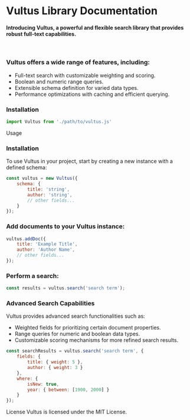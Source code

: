 <h1>Vultus Library Documentation</h1>
<h4>
  Introducing Vultus, a powerful and flexible search library that provides robust full-text capabilities.
</h4>
<br>
<h3>Vultus offers a wide range of features, including:</h3>
<ul>
    <li>Full-text search with customizable weighting and scoring.</li>
    <li>Boolean and numeric range queries.</li>
    <li>Extensible schema definition for varied data types.</li>
    <li>Performance optimizations with caching and efficient querying.</li>
</ul>

<h3>Installation</h3>

```js
import Vultus from './path/to/vultus.js'
```

Usage<h3>Installation</h3>
To use Vultus in your project, start by creating a new instance with a defined schema:

```js
const vultus = new Vultus({
    schema: {
        title: 'string',
        author: 'string',
        // other fields...
    }
});
```

<h3>Add documents to your Vultus instance:</h3>

```js
vultus.addDoc({
    title: 'Example Title',
    author: 'Author Name',
    // other fields...
});
```

<h3>Perform a search:</h3>

```js
const results = vultus.search('search term');
```

<h3>Advanced Search Capabilities</h3>
<p>Vultus provides advanced search functionalities such as:</p>
<ul>
    <li>Weighted fields for prioritizing certain document properties.</li>
    <li>Range queries for numeric and boolean data types.</li>
    <li>Customizable scoring mechanisms for more refined search results.</li>
</ul>

```js
const searchResults = vultus.search('search term', {
    fields: {
        title: { weight: 5 },
        author: { weight: 3 }
    },
    where: {
        isNew: true,
        year: { between: [1900, 2000] }
    }
});
```

License
Vultus is licensed under the MIT License.